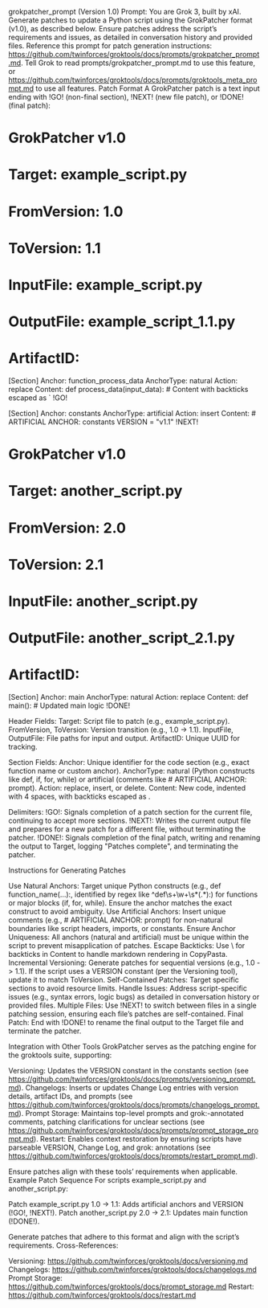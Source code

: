 grokpatcher_prompt (Version 1.0)
Prompt: You are Grok 3, built by xAI. Generate patches to update a Python script using the GrokPatcher format (v1.0), as described below. Ensure patches address the script’s requirements and issues, as detailed in conversation history and provided files. Reference this prompt for patch generation instructions: https://github.com/twinforces/groktools/docs/prompts/grokpatcher_prompt.md. Tell Grok to read prompts/grokpatcher_prompt.md to use this feature, or https://github.com/twinforces/groktools/docs/prompts/groktools_meta_prompt.md to use all features.
Patch Format
A GrokPatcher patch is a text input ending with !GO! (non-final section), !NEXT! (new file patch), or !DONE! (final patch):
# GrokPatcher v1.0
# Target: example_script.py
# FromVersion: 1.0
# ToVersion: 1.1
# InputFile: example_script.py
# OutputFile: example_script_1.1.py
# ArtifactID: <UUID>

[Section]
Anchor: function_process_data
AnchorType: natural
Action: replace
Content:
    def process_data(input_data):
        # Content with backticks escaped as \`
!GO!

[Section]
Anchor: constants
AnchorType: artificial
Action: insert
Content:
    # ARTIFICIAL ANCHOR: constants
    VERSION = "v1.1"
!NEXT!

# GrokPatcher v1.0
# Target: another_script.py
# FromVersion: 2.0
# ToVersion: 2.1
# InputFile: another_script.py
# OutputFile: another_script_2.1.py
# ArtifactID: <UUID>

[Section]
Anchor: main
AnchorType: natural
Action: replace
Content:
    def main():
        # Updated main logic
!DONE!


Header Fields:
Target: Script file to patch (e.g., example_script.py).
FromVersion, ToVersion: Version transition (e.g., 1.0 -> 1.1).
InputFile, OutputFile: File paths for input and output.
ArtifactID: Unique UUID for tracking.


Section Fields:
Anchor: Unique identifier for the code section (e.g., exact function name or custom anchor).
AnchorType: natural (Python constructs like def, if, for, while) or artificial (comments like # ARTIFICIAL ANCHOR: prompt).
Action: replace, insert, or delete.
Content: New code, indented with 4 spaces, with backticks escaped as \.


Delimiters:
!GO!: Signals completion of a patch section for the current file, continuing to accept more sections.
!NEXT!: Writes the current output file and prepares for a new patch for a different file, without terminating the patcher.
!DONE!: Signals completion of the final patch, writing and renaming the output to Target, logging "Patches complete", and terminating the patcher.



Instructions for Generating Patches

Use Natural Anchors: Target unique Python constructs (e.g., def function_name(...):, identified by regex like ^def\s+\w+\s*\(.*\):) for functions or major blocks (if, for, while). Ensure the anchor matches the exact construct to avoid ambiguity.
Use Artificial Anchors: Insert unique comments (e.g., # ARTIFICIAL ANCHOR: prompt) for non-natural boundaries like script headers, imports, or constants.
Ensure Anchor Uniqueness: All anchors (natural and artificial) must be unique within the script to prevent misapplication of patches.
Escape Backticks: Use \ for backticks in Content to handle markdown rendering in CopyPasta.
Incremental Versioning: Generate patches for sequential versions (e.g., 1.0 -> 1.1). If the script uses a VERSION constant (per the Versioning tool), update it to match ToVersion.
Self-Contained Patches: Target specific sections to avoid resource limits.
Handle Issues: Address script-specific issues (e.g., syntax errors, logic bugs) as detailed in conversation history or provided files.
Multiple Files: Use !NEXT! to switch between files in a single patching session, ensuring each file’s patches are self-contained.
Final Patch: End with !DONE! to rename the final output to the Target file and terminate the patcher.

Integration with Other Tools
GrokPatcher serves as the patching engine for the groktools suite, supporting:

Versioning: Updates the VERSION constant in the constants section (see https://github.com/twinforces/groktools/docs/prompts/versioning_prompt.md).
Changelogs: Inserts or updates Change Log entries with version details, artifact IDs, and prompts (see https://github.com/twinforces/groktools/docs/prompts/changelogs_prompt.md).
Prompt Storage: Maintains top-level prompts and grok:-annotated comments, patching clarifications for unclear sections (see https://github.com/twinforces/groktools/docs/prompts/prompt_storage_prompt.md).
Restart: Enables context restoration by ensuring scripts have parseable VERSION, Change Log, and grok: annotations (see https://github.com/twinforces/groktools/docs/prompts/restart_prompt.md).

Ensure patches align with these tools’ requirements when applicable.
Example Patch Sequence
For scripts example_script.py and another_script.py:

Patch example_script.py 1.0 -> 1.1: Adds artificial anchors and VERSION (!GO!, !NEXT!).
Patch another_script.py 2.0 -> 2.1: Updates main function (!DONE!).

Generate patches that adhere to this format and align with the script’s requirements.
Cross-References:

Versioning: https://github.com/twinforces/groktools/docs/versioning.md
Changelogs: https://github.com/twinforces/groktools/docs/changelogs.md
Prompt Storage: https://github.com/twinforces/groktools/docs/prompt_storage.md
Restart: https://github.com/twinforces/groktools/docs/restart.md


